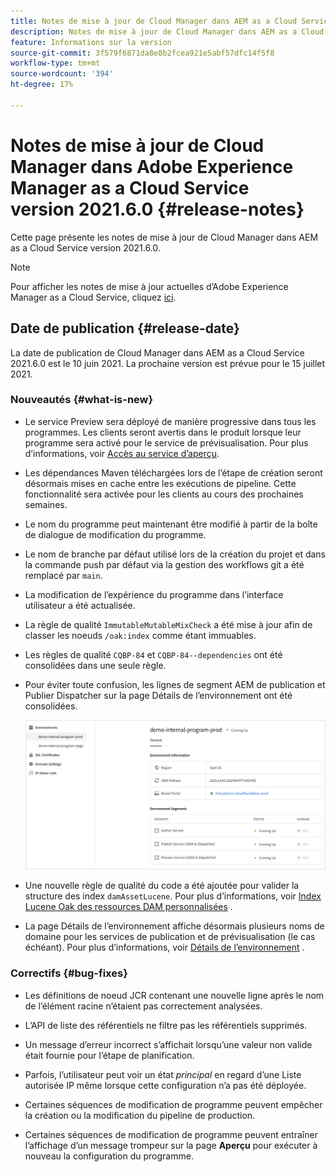 ```yaml
---
title: Notes de mise à jour de Cloud Manager dans AEM as a Cloud Service version 2021.5.0
description: Notes de mise à jour de Cloud Manager dans AEM as a Cloud Service version 2021.5.0
feature: Informations sur la version
source-git-commit: 3f579f6871da8e8b2fcea921e5abf57dfc14f5f8
workflow-type: tm+mt
source-wordcount: '394'
ht-degree: 17%

---
```



# Notes de mise à jour de Cloud Manager dans Adobe Experience Manager as a Cloud Service version 2021.6.0 {#release-notes}

Cette page présente les notes de mise à jour de Cloud Manager dans AEM as a Cloud Service version 2021.6.0.

>[!NOTE]
>Pour afficher les notes de mise à jour actuelles d’Adobe Experience Manager as a Cloud Service, cliquez [ici](https://experienceleague.adobe.com/docs/experience-manager-cloud-service/release-notes/release-notes/release-notes-current.html?lang=fr).

## Date de publication {#release-date}

La date de publication de Cloud Manager dans AEM as a Cloud Service 2021.6.0 est le 10 juin 2021.
La prochaine version est prévue pour le 15 juillet 2021.

### Nouveautés {#what-is-new}

* Le service Preview sera déployé de manière progressive dans tous les programmes. Les clients seront avertis dans le produit lorsque leur programme sera activé pour le service de prévisualisation. Pour plus d’informations, voir [Accès au service d’aperçu](/help/implementing/cloud-manager/manage-environments.md#access-preview-service).

* Les dépendances Maven téléchargées lors de l’étape de création seront désormais mises en cache entre les exécutions de pipeline. Cette fonctionnalité sera activée pour les clients au cours des prochaines semaines.

* Le nom du programme peut maintenant être modifié à partir de la boîte de dialogue de modification du programme.

* Le nom de branche par défaut utilisé lors de la création du projet et dans la commande push par défaut via la gestion des workflows git a été remplacé par `main`.

* La modification de l’expérience du programme dans l’interface utilisateur a été actualisée.

* La règle de qualité `ImmutableMutableMixCheck` a été mise à jour afin de classer les noeuds `/oak:index` comme étant immuables.

* Les règles de qualité `CQBP-84` et `CQBP-84--dependencies` ont été consolidées dans une seule règle.

* Pour éviter toute confusion, les lignes de segment AEM de publication et Publier Dispatcher sur la page Détails de l’environnement ont été consolidées.

   ![](/help/onboarding/release-notes-cloud-manager/assets/aem-dispatcher.png)

* Une nouvelle règle de qualité du code a été ajoutée pour valider la structure des index `damAssetLucene`. Pour plus d’informations, voir [Index Lucene Oak des ressources DAM personnalisées](/help/implementing/cloud-manager/custom-code-quality-rules.md#oakpal-damAssetLucene-sanity-check) .

* La page Détails de l’environnement affiche désormais plusieurs noms de domaine pour les services de publication et de prévisualisation (le cas échéant). Pour plus d’informations, voir [Détails de l’environnement](/help/implementing/cloud-manager/manage-environments.md#viewing-environment) .

### Correctifs {#bug-fixes}

* Les définitions de noeud JCR contenant une nouvelle ligne après le nom de l’élément racine n’étaient pas correctement analysées.

* L’API de liste des référentiels ne filtre pas les référentiels supprimés.

* Un message d’erreur incorrect s’affichait lorsqu’une valeur non valide était fournie pour l’étape de planification.

* Parfois, l’utilisateur peut voir un état *principal* en regard d’une Liste autorisée IP même lorsque cette configuration n’a pas été déployée.

* Certaines séquences de modification de programme peuvent empêcher la création ou la modification du pipeline de production.

* Certaines séquences de modification de programme peuvent entraîner l’affichage d’un message trompeur sur la page **Aperçu** pour exécuter à nouveau la configuration du programme.
